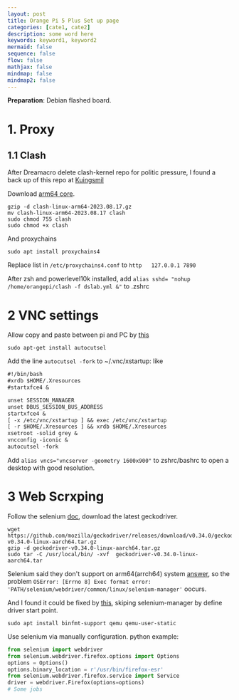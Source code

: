 ```yaml
---
layout: post
title: Orange Pi 5 Plus Set up page
categories: [cate1, cate2]
description: some word here
keywords: keyword1, keyword2
mermaid: false
sequence: false
flow: false
mathjax: false
mindmap: false
mindmap2: false
---
```

**Preparation**: Debian flashed board.

# 1. Proxy

## 1.1 Clash

After Dreamacro delete clash-kernel repo for politic pressure, I found a back up of this repo at [Kuingsmil](https://github.com/Kuingsmile/clash-core/releases)

Download [arm64 core](https://github.com/Kuingsmile/clash-core/releases/download/premium/clash-linux-arm64-2023.08.17.gz).

```shell
gzip -d clash-linux-arm64-2023.08.17.gz
mv clash-linux-arm64-2023.08.17 clash
sudo chmod 755 clash
sudo chmod +x clash
```

And proxychains

```shell
sudo apt install proxychains4
```

Replace list in `/etc/proxychains4.conf` to `http 	127.0.0.1 7890`

After zsh and powerlevel10k installed, add `alias sshd= "nohup /home/orangepi/clash -f dslab.yml &"` to .zshrc

# 2 VNC settings

Allow copy and paste between pi and PC by [this](https://superuser.com/questions/1081489/how-to-enable-text-copy-and-paste-for-vnchttps://superuser.com/questions/1081489/how-to-enable-text-copy-and-paste-for-vnc)

```shell
sudo apt-get install autocutsel
```
Add the line `autocutsel -fork` to ~/.vnc/xstartup: like

```txt
#!/bin/bash
#xrdb $HOME/.Xresources
#startxfce4 &

unset SESSION_MANAGER
unset DBUS_SESSION_BUS_ADDRESS
startxfce4 &
[ -x /etc/vnc/xstartup ] && exec /etc/vnc/xstartup
[ -r $HOME/.Xresources ] && xrdb $HOME/.Xresources
xsetroot -solid grey &
vncconfig -iconic &
autocutsel -fork
```

Add `alias vncs="vncserver -geometry 1600x900"` to zshrc/bashrc to open a desktop with good resolution.


# 3 Web Scrxping

Follow the selenium [doc](https://www.selenium.dev/documentation/webdriver/browsers/firefox/), download the latest geckodriver.

```shell
wget https://github.com/mozilla/geckodriver/releases/download/v0.34.0/geckodriver-v0.34.0-linux-aarch64.tar.gz
gzip -d geckodriver-v0.34.0-linux-aarch64.tar.gz
sudo tar -C /usr/local/bin/ -xvf  geckodriver-v0.34.0-linux-aarch64.tar
```

Selenium said they don't support on arm64(arrch64) system [answer](https://github.com/SeleniumHQ/selenium/issues/12778#issuecomment-1726073892), so the problem `OSError: [Errno 8] Exec format error: 'PATH/selenium/webdriver/common/linux/selenium-manager'` oocurs. 

And I found it could be fixed by [this](https://stackoverflow.com/a/77099069/7064406), skiping selenium-manager by define driver start point.

```shell
sudo apt install binfmt-support qemu qemu-user-static
```

Use selenium via manually configuration. python example:

```python
from selenium import webdriver
from selenium.webdriver.firefox.options import Options
options = Options()
options.binary_location = r'/usr/bin/firefox-esr'
from selenium.webdriver.firefox.service import Service
driver = webdriver.Firefox(options=options)
# Some jobs
```